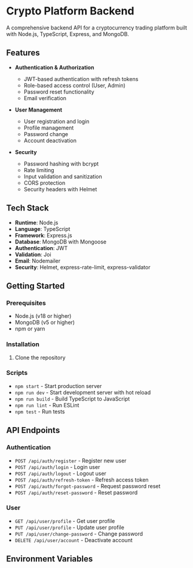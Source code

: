 # Crypto Platform Backend

A comprehensive backend API for a cryptocurrency trading platform built with Node.js, TypeScript, Express, and MongoDB.

## Features

- **Authentication & Authorization**
  - JWT-based authentication with refresh tokens
  - Role-based access control (User, Admin)
  - Password reset functionality
  - Email verification

- **User Management**
  - User registration and login
  - Profile management
  - Password change
  - Account deactivation

- **Security**
  - Password hashing with bcrypt
  - Rate limiting
  - Input validation and sanitization
  - CORS protection
  - Security headers with Helmet

## Tech Stack

- **Runtime**: Node.js
- **Language**: TypeScript
- **Framework**: Express.js
- **Database**: MongoDB with Mongoose
- **Authentication**: JWT
- **Validation**: Joi
- **Email**: Nodemailer
- **Security**: Helmet, express-rate-limit, express-validator

## Getting Started

### Prerequisites

- Node.js (v18 or higher)
- MongoDB (v5 or higher)
- npm or yarn

### Installation

1. Clone the repository

### Scripts

- `npm start` - Start production server
- `npm run dev` - Start development server with hot reload
- `npm run build` - Build TypeScript to JavaScript
- `npm run lint` - Run ESLint
- `npm test` - Run tests

## API Endpoints

### Authentication
- `POST /api/auth/register` - Register new user
- `POST /api/auth/login` - Login user
- `POST /api/auth/logout` - Logout user
- `POST /api/auth/refresh-token` - Refresh access token
- `POST /api/auth/forgot-password` - Request password reset
- `POST /api/auth/reset-password` - Reset password

### User
- `GET /api/user/profile` - Get user profile
- `PUT /api/user/profile` - Update user profile
- `PUT /api/user/change-password` - Change password
- `DELETE /api/user/account` - Deactivate account

## Environment Variables

